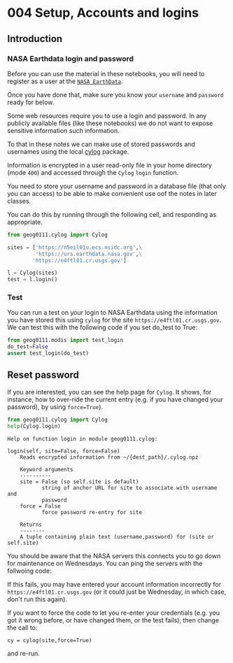 # 004 Setup, Accounts and logins

## Introduction

### NASA Earthdata login and password


Before you can use the material in these notebooks, you will need to register as a user at the [`NASA EarthData`](https://urs.earthdata.nasa.gov/users/new).

Once you have done that, make sure you know your `username` and `password` ready for below.

Some web resources require you to use a login and password. In any publicly available files (like these notebooks) we do not want to expose sensitive information such information.

To that in these notes we can make use of stored passwords and usernames using the local [cylog](geog0111/cylog.py) package. 

Information is encrypted in a user read-only file in your home directory (mode `400`) and accessed through the `Cylog`  `login` function.

You need to store your username and password in a database file (that only you can access) to be able to make convenient use oof the notes in later classes.

You can do this by running through the following cell, and responding as appropriate.


```python
from geog0111.cylog import Cylog

sites = ['https://n5eil01u.ecs.nsidc.org',\
         'https://urs.earthdata.nasa.gov',\
        'https://e4ftl01.cr.usgs.gov']

l = Cylog(sites)
test = l.login()
```

### Test

You can run a test on your login to NASA Earthdata using the information you have stored this using `cylog` for the site `https://e4ftl01.cr.usgs.gov`. We can test this with the following code if you set do_test to True:


```python
from geog0111.modis import test_login
do_test=False
assert test_login(do_test)
```

## Reset password

If you are interested, you can see the help page for `Cylog`. It shows, for instance, how to over-ride the current entry (e.g. if you have changed your password), by using `force=True`).


```python
from geog0111.cylog import Cylog
help(Cylog.login)
```

    Help on function login in module geog0111.cylog:
    
    login(self, site=False, force=False)
        Reads encrypted information from ~/{dest_path}/.cylog.npz
        
        Keyword arguments
        ----------
        site = False (so self.site is default)
               string of anchor URL for site to associate with username and
               password
        force = False
               force password re-entry for site
        
        Returns
        --------
        A tuple containing plain text (username,password) for (site or self.site)
    


You should be aware that the NASA servers this connects you to go down for maintenance on Wednesdays. You can ping the servers with the follwoing code:

If this fails, you may have entered your account information incorrectly for `https://e4ftl01.cr.usgs.gov` (or it could just be Wednesday, in which case, don't run this again).

If you want to force the code to let you re-enter your credentials (e.g. you got it wrong before, or have changed them, or the test fails), then change the call to:

    cy = cylog(site,force=True)
    
and re-run.
